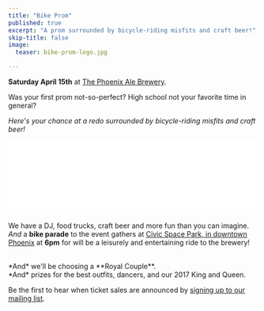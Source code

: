 ```yaml
---
title: "Bike Prom"
published: true
excerpt: "A prom surrounded by bicycle-riding misfits and craft beer!"
skip-title: false
image:
  teaser: bike-prom-logo.jpg

---
```


**Saturday April 15th** at [The Phoenix Ale Brewery](http://phoenixale.com/).

Was your first prom not-so-perfect?
High school not your favorite time in general?

*Here's your chance at a redo surrounded by bicycle-riding misfits and craft beer!*

<div class="show-phone">
<!-- LightWidget WIDGET --><script src="//lightwidget.com/widgets/lightwidget.js"></script><iframe src="//lightwidget.com/widgets/894ed7363f7e53f6aafc9e0cb9f0a9e2.html" id="lightwidget_894ed7363f" name="lightwidget_894ed7363f"  scrolling="no" allowtransparency="true" class="lightwidget-widget" style="width: 100%; border: 0; overflow: hidden;"></iframe>
</div>

We have a DJ, food trucks, craft beer and more fun than you can imagine.
<br>
*And* a **bike parade** to the event gathers at [Civic Space Park, in downtown Phoenix](https://goo.gl/maps/yLyc4PMKCjr) at **6pm** for will be a leisurely and entertaining ride to the brewery!

<br>
*And* we'll be choosing a **Royal Couple**.
<br>
*And* prizes for the best outfits, dancers, and our 2017 King and Queen.
<br>

Be the first to hear when ticket sales are announced by [signing up to our mailing list](http://www.phoenixspokespeople.org/contact/).
